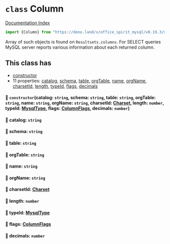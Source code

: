 # `class` Column

[Documentation Index](../README.md)

```ts
import {Column} from "https://deno.land/x/office_spirit_mysql/v0.19.3/mod.ts"
```

Array of such objects is found on `Resultsets.columns`.
For SELECT queries MySQL server reports various information about each returned column.

## This class has

- [constructor](#-constructorcatalog-string-schema-string-table-string-orgtable-string-name-string-orgname-string-charsetid-charset-length-number-typeid-mysqltype-flags-columnflags-decimals-number)
- 11 properties:
[catalog](#-catalog-string),
[schema](#-schema-string),
[table](#-table-string),
[orgTable](#-orgtable-string),
[name](#-name-string),
[orgName](#-orgname-string),
[charsetId](#-charsetid-charset),
[length](#-length-number),
[typeId](#-typeid-mysqltype),
[flags](#-flags-columnflags),
[decimals](#-decimals-number)


#### 🔧 `constructor`(catalog: `string`, schema: `string`, table: `string`, orgTable: `string`, name: `string`, orgName: `string`, charsetId: [Charset](../enum.Charset/README.md), length: `number`, typeId: [MysqlType](../enum.MysqlType/README.md), flags: [ColumnFlags](../enum.ColumnFlags/README.md), decimals: `number`)



#### 📄 catalog: `string`



#### 📄 schema: `string`



#### 📄 table: `string`



#### 📄 orgTable: `string`



#### 📄 name: `string`



#### 📄 orgName: `string`



#### 📄 charsetId: [Charset](../enum.Charset/README.md)



#### 📄 length: `number`



#### 📄 typeId: [MysqlType](../enum.MysqlType/README.md)



#### 📄 flags: [ColumnFlags](../enum.ColumnFlags/README.md)



#### 📄 decimals: `number`



